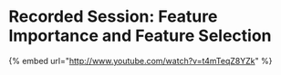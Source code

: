 # Recorded Session: Feature Importance and Feature Selection

{% embed url="http://www.youtube.com/watch?v=t4mTeqZ8YZk" %}
